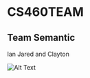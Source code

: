 # CS460TEAM
## Team Semantic

Ian Jared and Clayton

![Alt Text](https://78.media.tumblr.com/cd6bf1ff5b7e508c78dd8522c52cc766/tumblr_op2o49oV6g1tzqospo1_500.gif)

